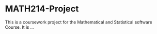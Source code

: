 # MATH214-Project
This is a coursework project for the Mathematical and Statistical software Course. It is ...
